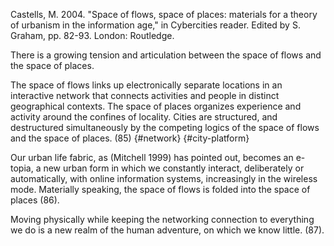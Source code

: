 ﻿Castells, M. 2004. "Space of flows, space of places: materials for a theory of urbanism in the information age," in Cybercities reader. Edited by S. Graham, pp. 82-93. London: Routledge.

There is a growing tension and articulation between the space of flows and the space of places. 

The space of flows links up electronically separate locations in an interactive network that connects activities and people in distinct geographical contexts. The space of places organizes experience and activity around the confines of locality. Cities are structured, and destructured simultaneously by the competing logics of the space of flows and the space of places. (85) {#network} {#city-platform}

Our urban life fabric, as (Mitchell 1999) has pointed out, becomes an e-topia,  a new urban form  in which we constantly interact, deliberately or automatically, with online information systems, increasingly in the wireless mode. Materially speaking, the space of flows is folded into the space of places (86).

Moving physically while keeping the networking connection to everything we do is a new realm of the human adventure, on which we know little. (87). 
